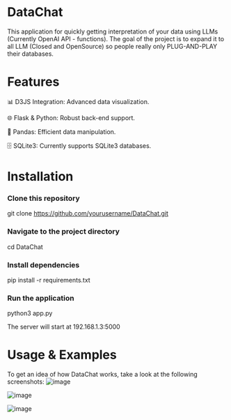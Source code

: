 # DataChat
This application for quickly getting interpretation of your data using LLMs (Currently OpenAI API - functions). The goal of the project is to expand it to all LLM (Closed and OpenSource) so people really only PLUG-AND-PLAY their databases.

# Features
<p>📊 D3JS Integration: Advanced data visualization.</p>
<p>🌐 Flask & Python: Robust back-end support.</p>
<p>🐼 Pandas: Efficient data manipulation.</p>
<p>🗄️ SQLite3: Currently supports SQLite3 databases.</p>

# Installation
### Clone this repository
git clone https://github.com/yourusername/DataChat.git

### Navigate to the project directory
cd DataChat

### Install dependencies
pip install -r requirements.txt

### Run the application
python3 app.py

The server will start at 192.168.1.3:5000

# Usage & Examples

To get an idea of how DataChat works, take a look at the following screenshots:
![image](https://github.com/Soundoffear/DataChat/assets/33915160/8125fc49-0721-4ce8-9c2d-fe3499186457)

![image](https://github.com/Soundoffear/DataChat/assets/33915160/582725a2-bbd8-4a7e-9b57-2a5d05f462a0)

![image](https://github.com/Soundoffear/DataChat/assets/33915160/24196fee-3108-46b0-a047-d5060c0bccbc)
